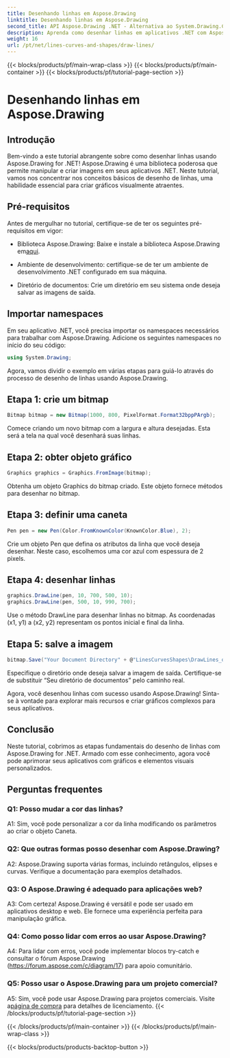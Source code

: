 ```yaml
---
title: Desenhando linhas em Aspose.Drawing
linktitle: Desenhando linhas em Aspose.Drawing
second_title: API Aspose.Drawing .NET - Alternativa ao System.Drawing.Common
description: Aprenda como desenhar linhas em aplicativos .NET com Aspose.Drawing. Este tutorial passo a passo orienta você através do processo para obter gráficos impressionantes.
weight: 16
url: /pt/net/lines-curves-and-shapes/draw-lines/
---
```


{{< blocks/products/pf/main-wrap-class >}}
{{< blocks/products/pf/main-container >}}
{{< blocks/products/pf/tutorial-page-section >}}

# Desenhando linhas em Aspose.Drawing

## Introdução

Bem-vindo a este tutorial abrangente sobre como desenhar linhas usando Aspose.Drawing for .NET! Aspose.Drawing é uma biblioteca poderosa que permite manipular e criar imagens em seus aplicativos .NET. Neste tutorial, vamos nos concentrar nos conceitos básicos de desenho de linhas, uma habilidade essencial para criar gráficos visualmente atraentes.

## Pré-requisitos

Antes de mergulhar no tutorial, certifique-se de ter os seguintes pré-requisitos em vigor:

-  Biblioteca Aspose.Drawing: Baixe e instale a biblioteca Aspose.Drawing em[aqui](https://releases.aspose.com/drawing/net/).

- Ambiente de desenvolvimento: certifique-se de ter um ambiente de desenvolvimento .NET configurado em sua máquina.

- Diretório de documentos: Crie um diretório em seu sistema onde deseja salvar as imagens de saída.

## Importar namespaces

Em seu aplicativo .NET, você precisa importar os namespaces necessários para trabalhar com Aspose.Drawing. Adicione os seguintes namespaces no início do seu código:

```csharp
using System.Drawing;
```

Agora, vamos dividir o exemplo em várias etapas para guiá-lo através do processo de desenho de linhas usando Aspose.Drawing.

## Etapa 1: crie um bitmap

```csharp
Bitmap bitmap = new Bitmap(1000, 800, PixelFormat.Format32bppPArgb);
```

Comece criando um novo bitmap com a largura e altura desejadas. Esta será a tela na qual você desenhará suas linhas.

## Etapa 2: obter objeto gráfico

```csharp
Graphics graphics = Graphics.FromImage(bitmap);
```

Obtenha um objeto Graphics do bitmap criado. Este objeto fornece métodos para desenhar no bitmap.

## Etapa 3: definir uma caneta

```csharp
Pen pen = new Pen(Color.FromKnownColor(KnownColor.Blue), 2);
```

Crie um objeto Pen que defina os atributos da linha que você deseja desenhar. Neste caso, escolhemos uma cor azul com espessura de 2 pixels.

## Etapa 4: desenhar linhas

```csharp
graphics.DrawLine(pen, 10, 700, 500, 10);
graphics.DrawLine(pen, 500, 10, 990, 700);
```

Use o método DrawLine para desenhar linhas no bitmap. As coordenadas (x1, y1) a (x2, y2) representam os pontos inicial e final da linha.

## Etapa 5: salve a imagem

```csharp
bitmap.Save("Your Document Directory" + @"LinesCurvesShapes\DrawLines_out.png");
```

Especifique o diretório onde deseja salvar a imagem de saída. Certifique-se de substituir “Seu diretório de documentos” pelo caminho real.

Agora, você desenhou linhas com sucesso usando Aspose.Drawing! Sinta-se à vontade para explorar mais recursos e criar gráficos complexos para seus aplicativos.

## Conclusão

Neste tutorial, cobrimos as etapas fundamentais do desenho de linhas com Aspose.Drawing for .NET. Armado com esse conhecimento, agora você pode aprimorar seus aplicativos com gráficos e elementos visuais personalizados.

## Perguntas frequentes

### Q1: Posso mudar a cor das linhas?

A1: Sim, você pode personalizar a cor da linha modificando os parâmetros ao criar o objeto Caneta.

### Q2: Que outras formas posso desenhar com Aspose.Drawing?

A2: Aspose.Drawing suporta várias formas, incluindo retângulos, elipses e curvas. Verifique a documentação para exemplos detalhados.

### Q3: O Aspose.Drawing é adequado para aplicações web?

A3: Com certeza! Aspose.Drawing é versátil e pode ser usado em aplicativos desktop e web. Ele fornece uma experiência perfeita para manipulação gráfica.

### Q4: Como posso lidar com erros ao usar Aspose.Drawing?

A4: Para lidar com erros, você pode implementar blocos try-catch e consultar o fórum Aspose.Drawing (https://forum.aspose.com/c/diagram/17) para apoio comunitário.

### Q5: Posso usar o Aspose.Drawing para um projeto comercial?

 A5: Sim, você pode usar Aspose.Drawing para projetos comerciais. Visite a[página de compra](https://purchase.aspose.com/buy) para detalhes de licenciamento.
{{< /blocks/products/pf/tutorial-page-section >}}

{{< /blocks/products/pf/main-container >}}
{{< /blocks/products/pf/main-wrap-class >}}

{{< blocks/products/products-backtop-button >}}

